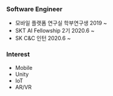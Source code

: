 ### Software Engineer
- 모바일 플랫폼 연구실 학부연구생 2019 ~
- SKT AI Fellowship 2기 2020.6 ~ 
- SK C&C 인턴 2020.6 ~ 

### Interest
- Mobile
- Unity
- IoT
- AR/VR
